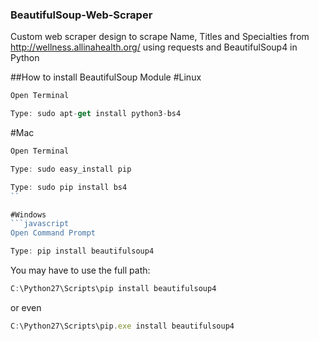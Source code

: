 ### BeautifulSoup-Web-Scraper
Custom web scraper design to scrape Name, Titles and Specialties from http://wellness.allinahealth.org/ using requests and BeautifulSoup4 in Python

##How to install BeautifulSoup Module
#Linux
```javascript
Open Terminal
```
```javascript
Type: sudo apt-get install python3-bs4
```

#Mac
```javascript
Open Terminal
```
```javascript
Type: sudo easy_install pip
```
```javascript
Type: sudo pip install bs4
``

#Windows
```javascript
Open Command Prompt 
```
```javascript
Type: pip install beautifulsoup4
```
You may have to use the full path:
```javascript
C:\Python27\Scripts\pip install beautifulsoup4
```
or even
```javascript
C:\Python27\Scripts\pip.exe install beautifulsoup4
```
